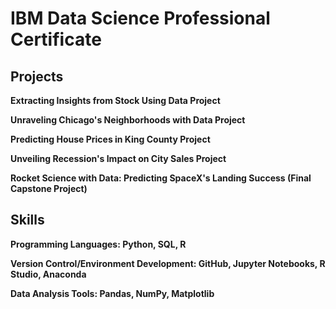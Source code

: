 # IBM Data Science Professional Certificate #

## Projects ##
**Extracting Insights from Stock Using Data Project**

**Unraveling Chicago's Neighborhoods with Data Project**

**Predicting House Prices in King County Project**

**Unveiling Recession's Impact on City Sales Project**

**Rocket Science with Data: Predicting SpaceX's Landing Success (Final Capstone Project)**

## Skills ##
**Programming Languages: Python, SQL, R**

**Version Control/Environment Development: GitHub, Jupyter Notebooks, R Studio, Anaconda**

**Data Analysis Tools: Pandas, NumPy, Matplotlib**
